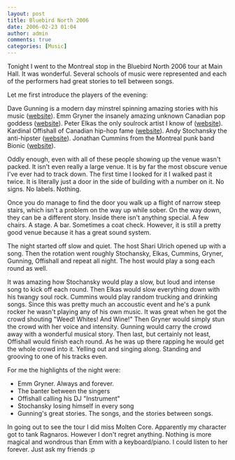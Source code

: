 ```yaml
---
layout: post
title: Bluebird North 2006
date: 2006-02-23 01:04
author: admin
comments: true
categories: [Music]
---
```

Tonight I went to the Montreal stop in the Bluebird North 2006 tour at Main Hall.   It was wonderful.  Several schools of music were represented and each of the performers had great stories to tell between songs.

Let me first introduce the players of the evening:

Dave Gunning is a modern day minstrel spinning amazing stories with his music (<a href="http://www.davegunning.com/">website</a>).
Emm Gryner the insanely amazing unknown Canadian pop goddess (<a href="http://www.peterelkas.com/">website</a>).
Peter Elkas the only soulrock artist I know of (<a href="http://www.peterelkas.com/">website</a>).
Kardinal Offishall of Canadian hip-hop fame (<a href="http://www.kardinaloffishall.com/">website</a>).
Andy Stochansky the anti-hipster (<a href="http://www.andystochansky.com/">website</a>).
Jonathan Cummins from the Montreal punk band Bionic (<a href="http://www.bionicland.com/">website</a>).

Oddly enough, even with all of these people showing up the venue wasn't packed.  It isn't even really a large venue.  It is by far the most obscure venue I've ever had to track down.  The first time I looked for it I walked past it twice.  It is literally just a door in the side of building with a number on it.  No signs.  No labels.  Nothing.

Once you do manage to find the door you walk up a flight of narrow steep stairs, which isn't a problem on the way up while sober.  On the way down, they can be a different story.  Inside there isn't anything special.  A few chairs.  A stage.  A bar.  Sometimes a coat check.  However, it is still a pretty good venue because it has a great sound system.

The night started off slow and quiet.  The host Shari Ulrich opened up with a song.  Then the rotation went roughly Stochansky, Elkas, Cummins, Gryner, Gunning, Offishall and repeat all night.  The host would play a song each round as well.

It was amazing how Stochansky would play a slow, but loud and intense song to kick off each round.  Then Elkas would slow everything down with his twangy soul rock.  Cummins would play random trucking and drinking songs.  Since this was pretty much an accoustic event and he's a punk rocker he wasn't playing any of his own music.  It was great when he got the crowd shouting "Weed!  Whites!  And Wine!"  Then Gryner would simply stun the crowd with her voice and intensity.  Gunning would carry the crowd away with a wonderful musical story.  Then last, but certainly not least, Offishall would finish each round.  As he was up there rapping he would get the whole crowd into it.  Yelling out and singing along.  Standing and grooving to one of his tracks even.

For me the highlights of the night were:
- Emm Gryner.  Always and forever.
- The banter between the singers
- Offishall calling his DJ "Instrument"
- Stochansky losing himself in every song
- Gunning's great stories.  The songs, and the stories between songs.

In going out to see the tour I did miss Molten Core.  Apparently my character got to tank Ragnaros.  However I don't regret anything.  Nothing is more magical and wondrous than Emm with a keyboard/piano.  I could listen to her forever.  Just ask my friends :p
